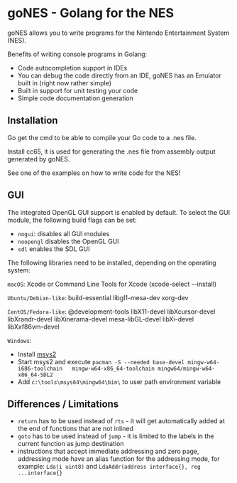 # goNES - Golang for the NES

goNES allows you to write programs for the Nintendo Entertainment System (NES).

Benefits of writing console programs in Golang:

- Code autocompletion support in IDEs
- You can debug the code directly from an IDE, goNES has an Emulator built in (right now rather simple) 
- Built in support for unit testing your code
- Simple code documentation generation 

## Installation

Go get the cmd to be able to compile your Go code to a .nes file.

Install cc65, it is used for generating the .nes file from assembly output generated by goNES.

See one of the examples on how to write code for the NES!

## GUI

The integrated OpenGL GUI support is enabled by default. To select the GUI module,
the following build flags can be set:

* `nogui`: disables all GUI modules
* `noopengl` disables the OpenGL GUI
* `sdl` enables the SDL GUI

The following libraries need to be installed, 
depending on the operating system:

`macOS`: Xcode or Command Line Tools for Xcode (xcode-select --install)

`Ubuntu/Debian-like`: build-essential libgl1-mesa-dev xorg-dev

`CentOS/Fedora-like`: @development-tools libX11-devel libXcursor-devel libXrandr-devel 
 libXinerama-devel mesa-libGL-devel libXi-devel libXxf86vm-devel

`Windows`:
  * Install [msys2](http://www.msys2.org/) 
  * Start msys2 and execute `pacman -S --needed base-devel mingw-w64-i686-toolchain  
    mingw-w64-x86_64-toolchain mingw64/mingw-w64-x86_64-SDL2`
  * Add `c:\tools\msys64\mingw64\bin\` to user path environment variable

## Differences / Limitations

* `return` has to be used instead of `rts` - it will get automatically
  added at the end of functions that are not inlined
* `goto` has to be used instead of `jump` - it is limited to the labels in the
  current function as jump destination
* instructions that accept immediate addressing and zero page,
  addressing mode have an alias function for the addressing mode, for example:
  `Lda(i uint8)` and `LdaAddr(address interface{}, reg ...interface{}`
